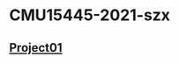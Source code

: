 # CMU15445-2021-szx
## [Project01](https://github.com/ZhaoxuanSun/CMU15445-2021-szx/blob/main/project1-submission/Project01.md)
